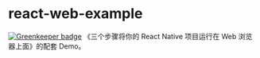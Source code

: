 # react-web-example

[![Greenkeeper badge](https://badges.greenkeeper.io/yujiangshui/react-web-example.svg)](https://greenkeeper.io/)
《三个步骤将你的 React Native 项目运行在 Web 浏览器上面》的配套 Demo。

